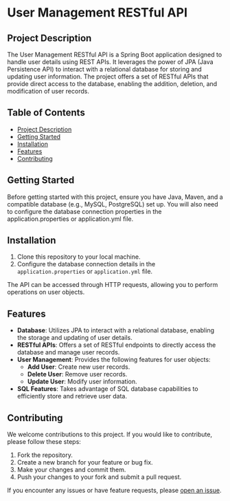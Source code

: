 # User Management RESTful API

## Project Description

The User Management RESTful API is a Spring Boot application designed to handle user details using REST APIs. It leverages the power of JPA (Java Persistence API) to interact with a relational database for storing and updating user information. The project offers a set of RESTful APIs that provide direct access to the database, enabling the addition, deletion, and modification of user records.

## Table of Contents

- [Project Description](#project-description)
- [Getting Started](#getting-started)
- [Installation](#installation)
- [Features](#features)
- [Contributing](#contributing)

## Getting Started

Before getting started with this project, ensure you have Java, Maven, and a compatible database (e.g., MySQL, PostgreSQL) set up. You will also need to configure the database connection properties in the application.properties or application.yml file.

## Installation

1. Clone this repository to your local machine.
2. Configure the database connection details in the `application.properties` or `application.yml` file.

The API can be accessed through HTTP requests, allowing you to perform operations on user objects.

## Features

- **Database**: Utilizes JPA to interact with a relational database, enabling the storage and updating of user details.
- **RESTful APIs**: Offers a set of RESTful endpoints to directly access the database and manage user records.
- **User Management**: Provides the following features for user objects:
  - **Add User**: Create new user records.
  - **Delete User**: Remove user records.
  - **Update User**: Modify user information.
- **SQL Features**: Takes advantage of SQL database capabilities to efficiently store and retrieve user data.

## Contributing

We welcome contributions to this project. If you would like to contribute, please follow these steps:

1. Fork the repository.
2. Create a new branch for your feature or bug fix.
3. Make your changes and commit them.
4. Push your changes to your fork and submit a pull request.

If you encounter any issues or have feature requests, please [open an issue](https://github.com/yourusername/projectname/issues).